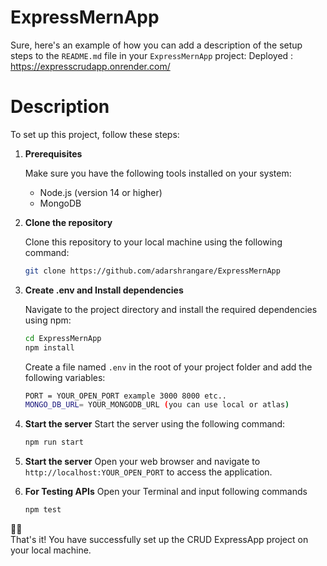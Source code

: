 # ExpressMernApp

Sure, here's an example of how you can add a description of the setup steps to the `README.md` file in your `ExpressMernApp` project:
Deployed : https://expresscrudapp.onrender.com/
# Description

To set up this project, follow these steps:

1. **Prerequisites**

   Make sure you have the following tools installed on your system:

   - Node.js (version 14 or higher)
   - MongoDB

2. **Clone the repository**

   Clone this repository to your local machine using the following command:

   ```bash
   git clone https://github.com/adarshrangare/ExpressMernApp
    ```

3. **Create .env and Install dependencies**

    Navigate to the project directory and install the required dependencies using npm:

    ```bash
    cd ExpressMernApp
    npm install
    ```
    Create a file named `.env` in the root of your project folder and add the following variables:
    
    ```bash
    PORT = YOUR_OPEN_PORT example 3000 8000 etc..
    MONGO_DB_URL= YOUR_MONGODB_URL (you can use local or atlas)
    ```

4. **Start the server**
    Start the server using the following command:

    ```bash
    npm run start
    ```

5. **Start the server**
    Open your web browser and navigate to `http://localhost:YOUR_OPEN_PORT` to access the application.


6. **For Testing APIs**
    Open your Terminal and input following commands
    
    ```bash
    npm test
    ```

🎉🎉\
That's it! You have successfully set up the CRUD ExpressApp project on your local machine.
